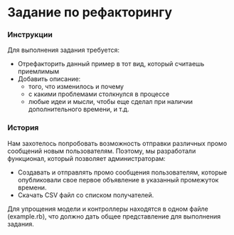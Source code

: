 # Задание по рефакторингу

### Инструкции

Для выполнения задания требуется:

- Отрефакторить данный пример в тот вид, который считаешь приемлимым
- Добавить описание:
  - того, что изменилось и почему
  - с какими проблемами столкнулся в процессе
  - любые идеи и мысли, чтобы еще сделал при наличии дополнительного времени, и т.д.

### История

Нам захотелось попробовать возможность отправки различных промо сообщений новым пользователям.
Поэтому, мы разработали функционал, который позволяет администраторам:

- Создавать и отправлять промо сообщения пользователям, которые опубликовали 
  свое первое объявление в указанный промежуток времени.
- Скачать CSV файл со списком получателей.

Для упрощения модели и контроллеры находятся в одном файле (example.rb), что должно дать 
общее представление для выполнения задания.
